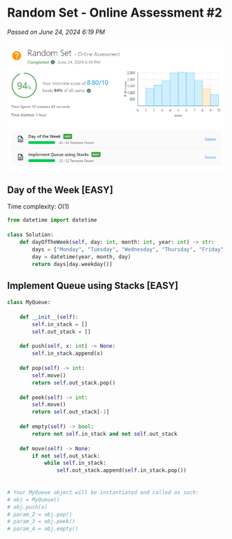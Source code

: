 # Random Set - Online Assessment #2

_Passed on June 24, 2024 6:19 PM_

![Submission](image.png)

## Day of the Week \[EASY\]

Time complexity: $O(1)$

```python
from datetime import datetime

class Solution:
    def dayOfTheWeek(self, day: int, month: int, year: int) -> str:
        days = ["Monday", "Tuesday", "Wednesday", "Thursday", "Friday", "Saturday", "Sunday"]
        day = datetime(year, month, day)
        return days[day.weekday()]
```

## Implement Queue using Stacks \[EASY\]

```python
class MyQueue:

    def __init__(self):
        self.in_stack = []
        self.out_stack = []

    def push(self, x: int) -> None:
        self.in_stack.append(x)

    def pop(self) -> int:
        self.move()
        return self.out_stack.pop()

    def peek(self) -> int:
        self.move()
        return self.out_stack[-1]

    def empty(self) -> bool:
        return not self.in_stack and not self.out_stack

    def move(self) -> None:
        if not self.out_stack:
            while self.in_stack:
                self.out_stack.append(self.in_stack.pop())


# Your MyQueue object will be instantiated and called as such:
# obj = MyQueue()
# obj.push(x)
# param_2 = obj.pop()
# param_3 = obj.peek()
# param_4 = obj.empty()
```
